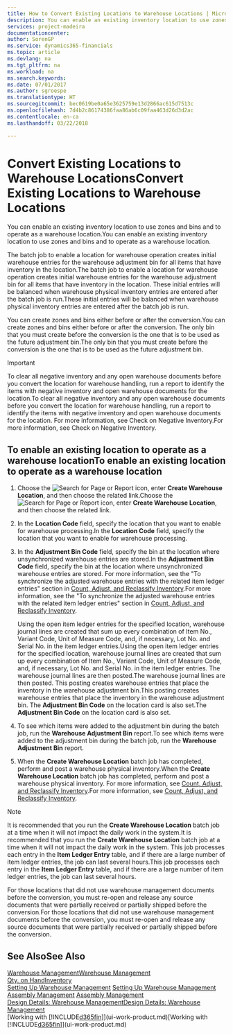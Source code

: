 ```yaml
---
title: How to Convert Existing Locations to Warehouse Locations | Microsoft Docs
description: You can enable an existing inventory location to use zones and bins and to operate as a warehouse location.
services: project-madeira
documentationcenter: 
author: SorenGP
ms.service: dynamics365-financials
ms.topic: article
ms.devlang: na
ms.tgt_pltfrm: na
ms.workload: na
ms.search.keywords: 
ms.date: 07/01/2017
ms.author: sgroespe
ms.translationtype: HT
ms.sourcegitcommit: bec0619be0a65e3625759e13d2866ac615d7513c
ms.openlocfilehash: 7d4b2c86174386faa86ab6c09faa463d26d3d2ac
ms.contentlocale: en-ca
ms.lasthandoff: 03/22/2018

---
```

# <a name="convert-existing-locations-to-warehouse-locations"></a><span data-ttu-id="2e4e0-103">Convert Existing Locations to Warehouse Locations</span><span class="sxs-lookup"><span data-stu-id="2e4e0-103">Convert Existing Locations to Warehouse Locations</span></span>
<span data-ttu-id="2e4e0-104">You can enable an existing inventory location to use zones and bins and to operate as a warehouse location.</span><span class="sxs-lookup"><span data-stu-id="2e4e0-104">You can enable an existing inventory location to use zones and bins and to operate as a warehouse location.</span></span>  

<span data-ttu-id="2e4e0-105">The batch job to enable a location for warehouse operation creates initial warehouse entries for the warehouse adjustment bin for all items that have inventory in the location.</span><span class="sxs-lookup"><span data-stu-id="2e4e0-105">The batch job to enable a location for warehouse operation creates initial warehouse entries for the warehouse adjustment bin for all items that have inventory in the location.</span></span> <span data-ttu-id="2e4e0-106">These initial entries will be balanced when warehouse physical inventory entries are entered after the batch job is run.</span><span class="sxs-lookup"><span data-stu-id="2e4e0-106">These initial entries will be balanced when warehouse physical inventory entries are entered after the batch job is run.</span></span>  

<span data-ttu-id="2e4e0-107">You can create zones and bins either before or after the conversion.</span><span class="sxs-lookup"><span data-stu-id="2e4e0-107">You can create zones and bins either before or after the conversion.</span></span> <span data-ttu-id="2e4e0-108">The only bin that you must create before the conversion is the one that is to be used as the future adjustment bin.</span><span class="sxs-lookup"><span data-stu-id="2e4e0-108">The only bin that you must create before the conversion is the one that is to be used as the future adjustment bin.</span></span>  

> [!IMPORTANT]  
>  <span data-ttu-id="2e4e0-109">To clear all negative inventory and any open warehouse documents before you convert the location for warehouse handling, run a report to identify the items with negative inventory and open warehouse documents for the location.</span><span class="sxs-lookup"><span data-stu-id="2e4e0-109">To clear all negative inventory and any open warehouse documents before you convert the location for warehouse handling, run a report to identify the items with negative inventory and open warehouse documents for the location.</span></span> <span data-ttu-id="2e4e0-110">For more information, see Check on Negative Inventory.</span><span class="sxs-lookup"><span data-stu-id="2e4e0-110">For more information, see Check on Negative Inventory.</span></span>  

## <a name="to-enable-an-existing-location-to-operate-as-a-warehouse-location"></a><span data-ttu-id="2e4e0-111">To enable an existing location to operate as a warehouse location</span><span class="sxs-lookup"><span data-stu-id="2e4e0-111">To enable an existing location to operate as a warehouse location</span></span>  
1.  <span data-ttu-id="2e4e0-112">Choose the ![Search for Page or Report](media/ui-search/search_small.png "Search for Page or Report icon") icon, enter **Create Warehouse Location**, and then choose the related link.</span><span class="sxs-lookup"><span data-stu-id="2e4e0-112">Choose the ![Search for Page or Report](media/ui-search/search_small.png "Search for Page or Report icon") icon, enter **Create Warehouse Location**, and then choose the related link.</span></span>  
2.  <span data-ttu-id="2e4e0-113">In the **Location Code** field, specify the location that you want to enable for warehouse processing.</span><span class="sxs-lookup"><span data-stu-id="2e4e0-113">In the **Location Code** field, specify the location that you want to enable for warehouse processing.</span></span>  
3.  <span data-ttu-id="2e4e0-114">In the **Adjustment Bin Code** field, specify the bin at the location where unsynchronized warehouse entries are stored.</span><span class="sxs-lookup"><span data-stu-id="2e4e0-114">In the **Adjustment Bin Code** field, specify the bin at the location where unsynchronized warehouse entries are stored.</span></span> <span data-ttu-id="2e4e0-115">For more information, see the "To synchronize the adjusted warehouse entries with the related item ledger entries" section in [Count, Adjust, and Reclassify Inventory](inventory-how-count-adjust-reclassify.md).</span><span class="sxs-lookup"><span data-stu-id="2e4e0-115">For more information, see the "To synchronize the adjusted warehouse entries with the related item ledger entries" section in [Count, Adjust, and Reclassify Inventory](inventory-how-count-adjust-reclassify.md).</span></span>  

    <span data-ttu-id="2e4e0-116">Using the open item ledger entries for the specified location, warehouse journal lines are created that sum up every combination of Item No., Variant Code, Unit of Measure Code, and, if necessary, Lot No. and Serial No. in the item ledger entries.</span><span class="sxs-lookup"><span data-stu-id="2e4e0-116">Using the open item ledger entries for the specified location, warehouse journal lines are created that sum up every combination of Item No., Variant Code, Unit of Measure Code, and, if necessary, Lot No. and Serial No. in the item ledger entries.</span></span> <span data-ttu-id="2e4e0-117">The warehouse journal lines are then posted.</span><span class="sxs-lookup"><span data-stu-id="2e4e0-117">The warehouse journal lines are then posted.</span></span> <span data-ttu-id="2e4e0-118">This posting creates warehouse entries that place the inventory in the warehouse adjustment bin.</span><span class="sxs-lookup"><span data-stu-id="2e4e0-118">This posting creates warehouse entries that place the inventory in the warehouse adjustment bin.</span></span> <span data-ttu-id="2e4e0-119">The **Adjustment Bin Code** on the location card is also set.</span><span class="sxs-lookup"><span data-stu-id="2e4e0-119">The **Adjustment Bin Code** on the location card is also set.</span></span>  

4.  <span data-ttu-id="2e4e0-120">To see which items were added to the adjustment bin during the batch job, run the **Warehouse Adjustment Bin** report.</span><span class="sxs-lookup"><span data-stu-id="2e4e0-120">To see which items were added to the adjustment bin during the batch job, run the **Warehouse Adjustment Bin** report.</span></span>  
5.  <span data-ttu-id="2e4e0-121">When the **Create Warehouse Location** batch job has completed, perform and post a warehouse physical inventory.</span><span class="sxs-lookup"><span data-stu-id="2e4e0-121">When the **Create Warehouse Location** batch job has completed, perform and post a warehouse physical inventory.</span></span> <span data-ttu-id="2e4e0-122">For more information, see [Count, Adjust, and Reclassify Inventory](inventory-how-count-adjust-reclassify.md).</span><span class="sxs-lookup"><span data-stu-id="2e4e0-122">For more information, see [Count, Adjust, and Reclassify Inventory](inventory-how-count-adjust-reclassify.md).</span></span>  

> [!NOTE]  
>  <span data-ttu-id="2e4e0-123">It is recommended that you run the **Create Warehouse Location** batch job at a time when it will not impact the daily work in the system.</span><span class="sxs-lookup"><span data-stu-id="2e4e0-123">It is recommended that you run the **Create Warehouse Location** batch job at a time when it will not impact the daily work in the system.</span></span> <span data-ttu-id="2e4e0-124">This job processes each entry in the **Item Ledger Entry** table, and if there are a large number of item ledger entries, the job can last several hours.</span><span class="sxs-lookup"><span data-stu-id="2e4e0-124">This job processes each entry in the **Item Ledger Entry** table, and if there are a large number of item ledger entries, the job can last several hours.</span></span>  

 <span data-ttu-id="2e4e0-125">For those locations that did not use warehouse management documents before the conversion, you must re-open and release any source documents that were partially received or partially shipped before the conversion.</span><span class="sxs-lookup"><span data-stu-id="2e4e0-125">For those locations that did not use warehouse management documents before the conversion, you must re-open and release any source documents that were partially received or partially shipped before the conversion.</span></span>  

## <a name="see-also"></a><span data-ttu-id="2e4e0-126">See Also</span><span class="sxs-lookup"><span data-stu-id="2e4e0-126">See Also</span></span>  
[<span data-ttu-id="2e4e0-127">Warehouse Management</span><span class="sxs-lookup"><span data-stu-id="2e4e0-127">Warehouse Management</span></span>](warehouse-manage-warehouse.md)  
[<span data-ttu-id="2e4e0-128">Qty. on Hand</span><span class="sxs-lookup"><span data-stu-id="2e4e0-128">Inventory</span></span>](inventory-manage-inventory.md)  
<span data-ttu-id="2e4e0-129">[Setting Up Warehouse Management](warehouse-setup-warehouse.md)   </span><span class="sxs-lookup"><span data-stu-id="2e4e0-129">[Setting Up Warehouse Management](warehouse-setup-warehouse.md)   </span></span>  
<span data-ttu-id="2e4e0-130">[Assembly Management](assembly-assemble-items.md)  </span><span class="sxs-lookup"><span data-stu-id="2e4e0-130">[Assembly Management](assembly-assemble-items.md)  </span></span>  
[<span data-ttu-id="2e4e0-131">Design Details: Warehouse Management</span><span class="sxs-lookup"><span data-stu-id="2e4e0-131">Design Details: Warehouse Management</span></span>](design-details-warehouse-management.md)  
<span data-ttu-id="2e4e0-132">[Working with [!INCLUDE[d365fin](includes/d365fin_md.md)]](ui-work-product.md)</span><span class="sxs-lookup"><span data-stu-id="2e4e0-132">[Working with [!INCLUDE[d365fin](includes/d365fin_md.md)]](ui-work-product.md)</span></span>

